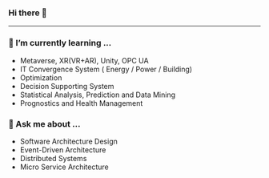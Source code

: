 ### Hi there 👋
---
### 🌱 I’m currently learning ...
- Metaverse, XR(VR+AR), Unity, OPC UA
- IT Convergence System ( Energy / Power / Building)
- Optimization
- Decision Supporting System
- Statistical Analysis, Prediction and Data Mining
- Prognostics and Health Management

### 💬 Ask me about ...
- Software Architecture Design
- Event-Driven Architecture
- Distributed Systems
- Micro Service Architecture

<!--
**bit4me/bit4me** is a ✨ _special_ ✨ repository because its `README.md` (this file) appears on your GitHub profile.

Here are some ideas to get you started:

- 🔭 I’m currently working on ...
- 🌱 I’m currently learning ...
- 👯 I’m looking to collaborate on ...
- 🤔 I’m looking for help with ...
- 💬 Ask me about ...
- 📫 How to reach me: ...
- 😄 Pronouns: ...
- ⚡ Fun fact: ...
-->
